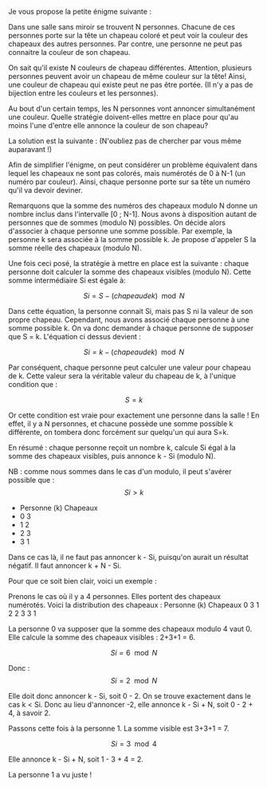 Je vous propose la petite énigme suivante :


Dans une salle sans miroir se trouvent N personnes. Chacune de ces personnes porte sur la tête un chapeau coloré et peut voir la couleur des chapeaux des autres personnes. Par contre, une personne ne peut pas connaitre la couleur de son chapeau.

On sait qu'il existe N couleurs de chapeau différentes. Attention, plusieurs personnes peuvent avoir un chapeau de même couleur sur la tête! Ainsi, une couleur de chapeau qui existe peut ne pas être portée. (Il n'y a pas de bijection entre les couleurs et les personnes).

Au bout d'un certain temps, les N personnes vont annoncer simultanément une couleur. Quelle stratégie doivent-elles mettre en place pour qu'au moins l'une d'entre elle annonce la couleur de son chapeau?


La solution est la suivante : (N'oubliez pas de chercher par vous même auparavant !)


Afin de simplifier l'énigme, on peut considérer un problème équivalent dans lequel les chapeaux ne sont pas colorés, mais numérotés de 0 à N-1 (un numéro par couleur). Ainsi, chaque personne porte sur sa tête un numéro qu'il va devoir deviner.

Remarquons que la somme des numéros des chapeaux modulo N donne un nombre inclus dans l'intervalle [0 ; N-1]. Nous avons à disposition autant de personnes que de sommes (modulo N) possibles. On décide alors d'associer à chaque personne une somme possible. Par exemple, la personne k sera associée à la somme possible k. Je propose d'appeler S la somme réelle des chapeaux (modulo N).

Une fois ceci posé, la stratégie à mettre en place est la suivante : chaque personne doit calculer la somme des chapeaux visibles (modulo N). Cette somme intermédiaire Si est égale à:

$$Si=S-(chapeaudek) \mod N$$

Dans cette équation, la personne connait Si, mais pas S ni la valeur de son propre chapeau. Cependant, nous avons associé chaque personne à une somme possible k. On va donc demander à chaque personne de supposer que S = k. L'équation ci dessus devient :

$$Si=k-(chapeaudek) \mod N$$

Par conséquent, chaque personne peut calculer une valeur pour chapeau de k. Cette valeur sera la véritable valeur du chapeau de k, à l'unique condition que :

$$ S = k$$

Or cette condition est vraie pour exactement une personne dans la salle ! En effet, il y a N personnes, et chacune possède une somme possible k différente, on tombera donc forcément sur quelqu'un qui aura S=k.


En résumé : chaque personne reçoit un nombre k, calcule Si égal à la somme des chapeaux visibles, puis annonce k - Si (modulo N).

NB : comme nous sommes dans le cas d'un modulo, il peut s'avérer possible que :
$$ Si > k $$

- Personne (k) 	Chapeaux
- 0 	3
- 1 	2
- 2 	3
- 3 	1

Dans ce cas là, il ne faut pas annoncer k - Si, puisqu'on aurait un résultat négatif. Il faut annoncer k + N - Si.


Pour que ce soit bien clair, voici un exemple :

Prenons le cas où il y a 4 personnes. Elles portent des chapeaux numérotés. Voici la distribution des chapeaux :
Personne (k)	Chapeaux
0	3
1	2
2	3
3	1


La personne 0 va supposer que la somme des chapeaux modulo 4 vaut 0. Elle calcule la somme des chapeaux visibles : 2+3+1 = 6.

$$Si=6 \mod N$$

Donc :
$$Si=2 \mod N$$

Elle doit donc annoncer k - Si, soit 0 - 2. On se trouve exactement dans le cas k < Si. Donc au lieu d'annoncer -2, elle annonce k - Si + N, soit 0 - 2 + 4, à savoir 2.


Passons cette fois à la personne 1. La somme visible est 3+3+1 = 7.

$$Si=3 \mod 4$$

Elle annonce k - Si + N, soit 1 - 3 + 4 = 2.

La personne 1 a vu juste !



